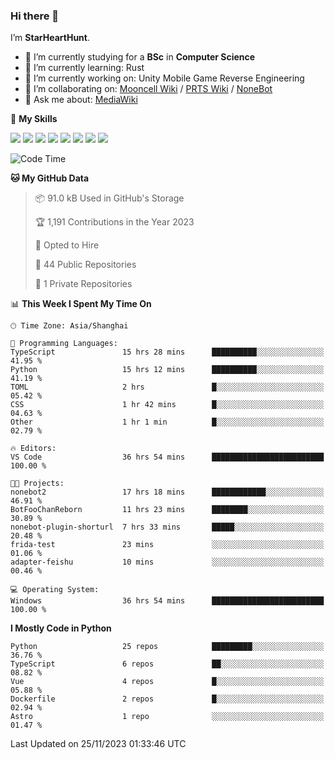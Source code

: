 ### Hi there 👋

I’m **StarHeartHunt**.

- 🏫 I’m currently studying for a **BSc** in **Computer Science**
- 🌱 I’m currently learning: Rust
- 🔭 I’m currently working on: Unity Mobile Game Reverse Engineering
- 👯 I’m collaborating on: [Mooncell Wiki](https://fgo.wiki/) / [PRTS Wiki](http://prts.wiki/) / [NoneBot](https://github.com/nonebot)
- 💬 Ask me about: [MediaWiki](https://www.mediawiki.org)

🌟 **My Skills**

![](https://img.shields.io/badge/-Python-3e74a2?style=flat-square&logo=Python&logoColor=fff)
![](https://img.shields.io/badge/-Node.js-339933?style=flat-square&logo=node.js&logoColor=fff)
![](https://img.shields.io/badge/-Vue-4fc08d?style=flat-square&logo=vue.js&logoColor=fff)
![](https://img.shields.io/badge/-React-2d98ce?style=flat-square&logo=React&logoColor=fff)
![](https://img.shields.io/badge/-TypeScript-3178C6?style=flat-square&logo=TypeScript&logoColor=fff)
![](https://img.shields.io/badge/-Docker-2496ED?style=flat-square&logo=Docker&logoColor=fff)
![](https://img.shields.io/badge/-Linux-000000?style=flat-square&logo=Linux&logoColor=fff)
![](https://img.shields.io/badge/-Dotnet-512bd4?style=flat-square&logo=.net&logoColor=fff)

<!--START_SECTION:waka-->
![Code Time](http://img.shields.io/badge/Code%20Time-769%20hrs%2032%20mins-blue)

**🐱 My GitHub Data** 

> 📦 91.0 kB Used in GitHub's Storage 
 > 
> 🏆 1,191 Contributions in the Year 2023
 > 
> 💼 Opted to Hire
 > 
> 📜 44 Public Repositories 
 > 
> 🔑 1 Private Repositories 
 > 
📊 **This Week I Spent My Time On** 

```text
🕑︎ Time Zone: Asia/Shanghai

💬 Programming Languages: 
TypeScript               15 hrs 28 mins      ██████████░░░░░░░░░░░░░░░   41.95 % 
Python                   15 hrs 12 mins      ██████████░░░░░░░░░░░░░░░   41.19 % 
TOML                     2 hrs               █░░░░░░░░░░░░░░░░░░░░░░░░   05.42 % 
CSS                      1 hr 42 mins        █░░░░░░░░░░░░░░░░░░░░░░░░   04.63 % 
Other                    1 hr 1 min          █░░░░░░░░░░░░░░░░░░░░░░░░   02.79 % 

🔥 Editors: 
VS Code                  36 hrs 54 mins      █████████████████████████   100.00 % 

🐱‍💻 Projects: 
nonebot2                 17 hrs 18 mins      ████████████░░░░░░░░░░░░░   46.91 % 
BotFooChanReborn         11 hrs 23 mins      ████████░░░░░░░░░░░░░░░░░   30.89 % 
nonebot-plugin-shorturl  7 hrs 33 mins       █████░░░░░░░░░░░░░░░░░░░░   20.48 % 
frida-test               23 mins             ░░░░░░░░░░░░░░░░░░░░░░░░░   01.06 % 
adapter-feishu           10 mins             ░░░░░░░░░░░░░░░░░░░░░░░░░   00.46 % 

💻 Operating System: 
Windows                  36 hrs 54 mins      █████████████████████████   100.00 % 
```

**I Mostly Code in Python** 

```text
Python                   25 repos            █████████░░░░░░░░░░░░░░░░   36.76 % 
TypeScript               6 repos             ██░░░░░░░░░░░░░░░░░░░░░░░   08.82 % 
Vue                      4 repos             █░░░░░░░░░░░░░░░░░░░░░░░░   05.88 % 
Dockerfile               2 repos             █░░░░░░░░░░░░░░░░░░░░░░░░   02.94 % 
Astro                    1 repo              ░░░░░░░░░░░░░░░░░░░░░░░░░   01.47 % 
```




 Last Updated on 25/11/2023 01:33:46 UTC
<!--END_SECTION:waka-->
